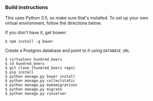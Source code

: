 ### Build instructions

This uses Python 3.5, so make sure that's installed. To set up your own virtual environment, follow the directions below.

If you don't have it, get bower:
```
$ npm install -g bower 
```

Create a Postgres database and point to it using `DATABASE_URL`

```
$ virtualenv hundred_beers
$ cd hundred_beers
$ git clone [hundred_beers repo]
$ pip install
$ python manage.py bower install
$ python manage.py collectstatic
$ python manage.py makemigrations
$ python manage.py migrate
$ python manage.py runserver
```



